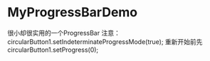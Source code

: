 # MyProgressBarDemo
很小却很实用的一个ProgressBar
注意：
circularButton1.setIndeterminateProgressMode(true);
重新开始前先circularButton1.setProgress(0);
